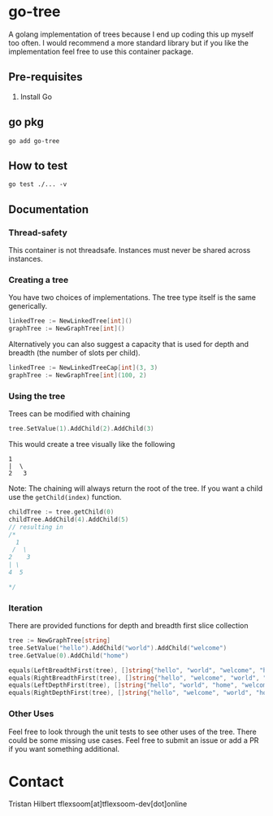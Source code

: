 # go-tree
A golang implementation of trees because I end up coding this up myself too often.
I would recommend a more standard library but if you like the implementation feel
free to use this container package.

## Pre-requisites
1. Install Go

## go pkg
`go add go-tree`

## How to test
`go test ./... -v`

## Documentation

### Thread-safety
This container is not threadsafe. Instances must never be shared across instances.

### Creating a tree
You have two choices of implementations. The tree type itself is the same generically.
```go
linkedTree := NewLinkedTree[int]()
graphTree := NewGraphTree[int]()
```

Alternatively you can also suggest a capacity that is used for depth and breadth (the number of slots per child).

```go
linkedTree := NewLinkedTreeCap[int](3, 3)
graphTree := NewGraphTree[int](100, 2)
```

### Using the tree
Trees can be modified with chaining

```go
tree.SetValue(1).AddChild(2).AddChild(3)
```

This would create a tree visually like the following
```
1
|  \
2   3
```

Note: The chaining will always return the root of the tree. If you want a child use the `getChild(index)` function.

```go
childTree := tree.getChild(0)
childTree.AddChild(4).AddChild(5)
// resulting in
/*
  1
 /  \
2    3
| \
4  5

*/
```

### Iteration
There are provided functions for depth and breadth first slice collection

```go
tree := NewGraphTree[string]
tree.SetValue("hello").AddChild("world").AddChild("welcome")
tree.GetValue(0).AddChild("home")

equals(LeftBreadthFirst(tree), []string{"hello", "world", "welcome", "home"}) // true
equals(RightBreadthFirst(tree), []string{"hello", "welcome", "world", "home"}) // true
equals(LeftDepthFirst(tree), []string{"hello", "world", "home", "welcome"}) // true
equals(RightDepthFirst(tree), []string{"hello", "welcome", "world", "home"}) // true
```

### Other Uses
Feel free to look through the unit tests to see other uses of the tree. There could be some missing use cases. Feel free to submit an issue or add a PR if you want something additional.

# Contact
Tristan Hilbert
tflexsoom\[at\]tflexsoom-dev\[dot\]online